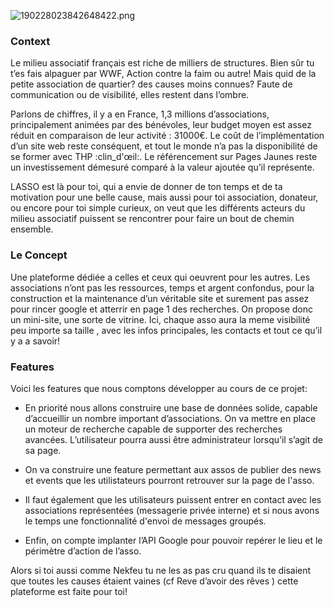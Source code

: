 
![190228023842648422.png](https://nsa40.casimages.com/img/2019/02/28//190228023842648422.png)


### Context


Le milieu associatif français est riche de milliers de structures. Bien sûr tu t’es fais alpaguer par WWF, Action contre la faim ou autre! Mais quid de la petite association de quartier? des causes moins connues? Faute de communication ou de visibilité, elles restent dans l’ombre.

Parlons de chiffres, il y a en France, 1,3 millions d’associations, principalement animées par des bénévoles, leur budget moyen est assez réduit en comparaison de leur activité : 31000€. Le coût de l’implémentation d’un site web reste conséquent, et tout le monde n’a pas la disponibilité de se former avec THP :clin_d'œil:. Le référencement sur Pages Jaunes reste un investissement démesuré comparé à la valeur ajoutée qu’il représente.

LASSO est là pour toi, qui a envie de donner de ton temps et de ta motivation pour une belle cause,  mais aussi pour toi association, donateur, ou encore pour toi simple curieux, on veut que les différents acteurs du milieu associatif puissent se rencontrer pour faire un bout de chemin ensemble.


### Le Concept


Une plateforme dédiée a celles et ceux qui oeuvrent pour les autres. Les associations n’ont pas les ressources, temps et argent confondus, pour la construction et la maintenance d’un véritable site et surement pas assez pour rincer google et atterrir en page 1 des recherches. On propose donc un mini-site, une sorte de vitrine. Ici, chaque asso aura la meme visibilité peu importe sa taille , avec les infos principales, les contacts et tout ce qu’il y a a savoir!


### Features


Voici les features que nous comptons développer au cours de ce projet:

* En priorité nous allons construire une base de données solide, capable d’accueillir un nombre important d’associations. On va mettre en place un moteur de recherche capable de supporter des recherches avancées. L’utilisateur pourra aussi être administrateur lorsqu’il s’agit de sa page.

* On va construire une feature permettant aux assos de publier des news et events que les utilistateurs pourront retrouver sur la page de l'asso.

* Il faut également que les utilisateurs puissent entrer en contact avec les associations représentées (messagerie privée interne) et si nous avons le temps une fonctionnalité d'envoi de messages groupés.

* Enfin, on compte implanter l’API Google pour pouvoir repérer le lieu et le périmètre d’action de l’asso.

Alors si toi aussi comme Nekfeu tu ne les as pas cru quand ils te disaient que toutes les causes étaient vaines (cf Reve d’avoir des rêves ) cette plateforme est faite pour toi! 
